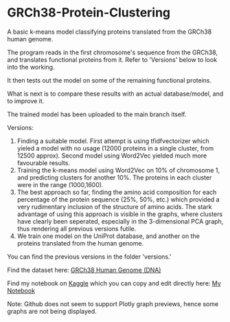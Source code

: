# GRCh38-Protein-Clustering
A basic k-means model classifying proteins translated from the GRCh38 human genome.

The program reads in the first chromosome's sequence from the GRCh38, and translates functional proteins from it. Refer to 'Versions' below to look into the working.

It then tests out the model on some of the remaining functional proteins.

What is next is to compare these results with an actual database/model, and to improve it.

The trained model has been uploaded to the main branch itself.

Versions:
  1. Finding a suitable model. First attempt is using tfidfvectorizer which yieled a model with no usage (12000 proteins in a single cluster, from 12500 approx). Second model using Word2Vec yielded much more favourable results.
  2. Training the k-means model using Word2Vec on 10% of chromosome 1, and predicting clusters for another 10%. The proteins in each cluster were in the range (1000,1600).
  3. The best approach so far, finding the amino acid composition for each percentage of the protein sequence (25%, 50%, etc.) which provided a very rudimentary inclusion of the structure of amino acids. The stark advantage of using this approach is visible in the graphs, where clusters have clearly been seperated, especially in the 3-dimensional PCA graph, thus rendering all previous versions futile.
  4. We train one model on the UniProt database, and another on the proteins translated from the human genome.
 
 You can find the previous versions in the folder 'versions.'

Find the dataset here: [GRCh38 Human Genome (DNA)](https://www.kaggle.com/datasets/aliabedimadiseh/grch38-human-genome-dna)

Find my notebook on [Kaggle](https://www.kaggle.com/) which you can copy and edit directly here: [My Notebook](https://www.kaggle.com/code/shashwatsaini04/grch38-protein-clustering)

Note: Github does not seem to support Plotly graph previews, hence some graphs are not being displayed.
